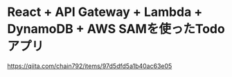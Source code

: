 # React + API Gateway + Lambda + DynamoDB + AWS SAMを使ったTodoアプリ

https://qiita.com/chain792/items/97d5dfd5a1b40ac63e05
